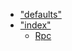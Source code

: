 * [&quot;defaults&quot;](modules/_defaults_.md)
* [&quot;index&quot;](modules/_index_.md)
  * [Rpc](classes/_index_.rpc.md)
